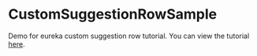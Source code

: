 # CustomSuggestionRowSample
Demo for eureka custom suggestion row tutorial. You can view the tutorial [here](https://hienphamit.com/implement-auto-complete-form-input-for-ios-with-eureka/).
